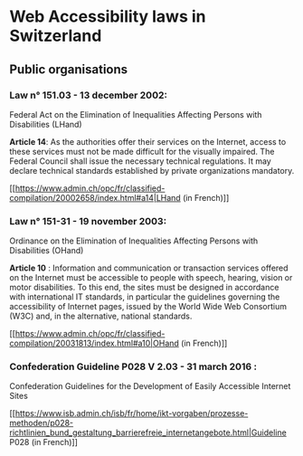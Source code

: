 # Web Accessibility laws in Switzerland
## Public organisations
### Law n° 151.03 - 13 december 2002:
Federal Act on the Elimination of Inequalities Affecting Persons with Disabilities (LHand)

**Article 14**: 
As the authorities offer their services on the Internet, access to these services must not be made difficult for the visually impaired. The Federal Council shall issue the necessary technical regulations. It may declare technical standards established by private organizations mandatory.

[[https://www.admin.ch/opc/fr/classified-compilation/20002658/index.html#a14|LHand (in French)]]
### Law n° 151-31 - 19 november 2003:
Ordinance on the Elimination of Inequalities Affecting Persons with Disabilities (OHand)

**Article 10** : Information and communication or transaction services offered on the Internet must be accessible to people with speech, hearing, vision or motor disabilities. To this end, the sites must be designed in accordance with international IT standards, in particular the guidelines governing the accessibility of Internet pages, issued by the World Wide Web Consortium (W3C) and, in the alternative, national standards.

[[https://www.admin.ch/opc/fr/classified-compilation/20031813/index.html#a10|OHand (in French)]]

### Confederation Guideline P028 V 2.03 - 31 march 2016 :
Confederation Guidelines for the Development of Easily Accessible Internet Sites

[[https://www.isb.admin.ch/isb/fr/home/ikt-vorgaben/prozesse-methoden/p028-richtlinien_bund_gestaltung_barrierefreie_internetangebote.html|Guideline P028 (in French)]]
